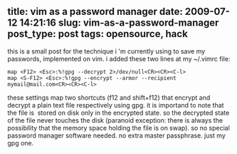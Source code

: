title: vim as a password manager
date: 2009-07-12 14:21:16
slug: vim-as-a-password-manager
post_type: post
tags: opensource, hack
---

this is a small post for the technique i 'm currently using to save my passwords, implemented on vim. i added these two lines at my ~/.vimrc file: 

    map <F12> <Esc>:%!gpg --decrypt 2>/dev/null<CR><CR><C-l>
    map <S-F12> <Esc>:%!gpg --encrypt --armor --recipient mymail@mail.com<CR><CR><C-l>

these settings map two shortcuts (f12 and shift+f12) that encrypt and decrypt a plain text file respectively using gpg. it is importand to note that the file is  stored on disk only in the encrypted state. so the decrypted state of the file never touches the disk (paranoid exception: there is always the possibility that the memory space holding the file is on swap). so no special password manager software needed. no extra master passphrase. just my gpg one.
